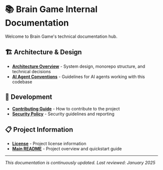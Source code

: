 # 📚 Brain Game Internal Documentation

Welcome to Brain Game's technical documentation hub.

## 🏗️ Architecture & Design

- **[Architecture Overview](ARCHITECTURE.md)** - System design, monorepo structure, and technical decisions
- **[AI Agent Conventions](../AGENTS.md)** - Guidelines for AI agents working with this codebase

## 🚀 Development

- **[Contributing Guide](../.github/CONTRIBUTING.md)** - How to contribute to the project
- **[Security Policy](../.github/SECURITY.md)** - Security guidelines and reporting

## 📋 Project Information

- **[License](../LICENSE)** - Project license information
- **[Main README](../README.md)** - Project overview and quickstart guide

---

*This documentation is continuously updated. Last reviewed: January 2025* 